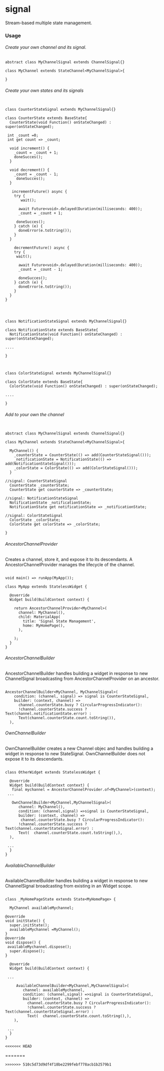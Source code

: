 # signal

Stream-based multiple state management.

### Usage

###### Create your own channel and its signal.

```
abstract class MyChannelSignal extends ChannelSignal{}

class MyChannel extends StateChannel<MyChannelSignal>{
 
}

```

###### Create your own states and its signals

```

class CounterStateSignal extends MyChannelSignal{}

class CounterState extends BaseState{
  CounterState(void Function() onStateChanged) : super(onStateChanged);
 
 int _count =0;
 int get count => _count;

  void increment() {
    _count = _count + 1;
    doneSucces();
  }

  void decrement() {
    _count = _count - 1;
     doneSucces();
  }

   incrementFuture() async {
    try {
       wait();

      await Future<void>.delayed(Duration(milliseconds: 400));
      _count = _count + 1;

     doneSucces();
    } catch (e) {
      doneError(e.toString());
    }
  }

    decrementFuture() async {
    try {
     wait();

      await Future<void>.delayed(Duration(milliseconds: 400));
      _count = _count - 1;

      doneSucces();
    } catch (e) {
      doneError(e.toString());
    }
  }
}
 



class NotificationStateSignal extends MyChannelSignal{}

class NotificationState extends BaseState{
  NotificationState(void Function() onStateChanged) : super(onStateChanged);

....

}



class ColorStateSignal extends MyChannelSignal{}

class ColorState extends BaseState{
  ColorState(void Function() onStateChanged) : super(onStateChanged);
 
....

}

```

###### Add to your own the channel

```

abstract class MyChannelSignal extends ChannelSignal{}

class MyChannel extends StateChannel<MyChannelSignal>{

  MyChannel() {
    _counterState = CounterState(() => add(CounterStateSignal()));
    _notificationState = NotificationState(() => add(NotificationStateSignal()));
    _colorState = ColorState(() => add(ColorStateSignal()));
  }

//signal: CounterStateSignal
  CounterState _counterState;
  CounterState get counterState => _counterState;

//signal: NotificationStateSignal
  NotificationState _notificationState;
  NotificationState get notificationState => _notificationState;

//signal: ColorStateSignal
  ColorState _colorState;
  ColorState get colorState => _colorState;

}

```

###### AncestorChannelProvider

Creates a channel, store it, and expose it to its descendants.
A AncestorChannelProvider manages the lifecycle of the channel.

```

void main() => runApp(MyApp());

class MyApp extends StatelessWidget {

  @override
  Widget build(BuildContext context) {

    return AncestorChannelProvider<MyChannel>(
      channel: MyChannel(),
      child: MaterialApp(
        title: 'Signal State Management',
        home: MyHomePage(),
      ),

    );
  }
}

```

###### AncestorChannelBuilder

AncestorChannelBuilder handles building a widget in response to new ChannelSignal broadcasting from AncestorChannelProvider on an ancestor.

```

AncestorChannelBuilder<MyChannel, MyChannelSignal>(
    condition: (channel, signal) => signal is CounterStateSignal,
    builder: (context, channel) => 
      channel.counterState.busy ? CircularProgressIndicator():
      !channel.counterState.success ? Text(channel.notificationState.error) :
      Text(channel.counterState.count.toString()),
  ),

```

###### OwnChannelBuilder

OwnChannelBuilder creates a new Channel objec and handles building a widget in response to new StateSignal.
OwnChannelBuilder does not expose it to its descendants.

```

class OtherWidget extends StatelessWidget {

  @override
  Widget build(BuildContext context) {
   final mychannel = AncestorChannelProvider.of<MyChannel>(context);
 ...

   OwnChannelBuilder<MyChannel,MyChannelSignal>(
      channel: MyChannel(),
      condition: (channel,signal) =>signal is CounterStateSignal,
      builder: (context, channel) =>
       channel.counterState.busy ? CircularProgressIndicator():
      !channel.counterState.success ? Text(channel.counterStateSignal.error) :
      Text(  channel.counterState.count.toString(),),
  ),
  
 ...
  }
}

```

###### AvailableChannelBuilder

AvailableChannelBuilder handles building a widget in response to new ChannelSignal broadcasting from existing in an Widget scope.

```

class _MyHomePageState extends State<MyHomePage> {

  MyChannel availableMychannel;

@override
void initState() {
  super.initState();
  availableMychannel =MyChannel();
}
@override
void dispose() {
 availableMychannel.dispose();
  super.dispose();
}
 
  @override
  Widget build(BuildContext context) {

 ...

     AvailableChannelBuilder<MyChannel,MyChannelSignal>(
        channel: availableMychannel,
        condition: (channel,signal) =>signal is CounterStateSignal,
        builder: (context, channel) =>
          channel.counterState.busy ? CircularProgressIndicator():
          !channel.counterState.success ? Text(channel.counterStateSignal.error) :
          Text(  channel.counterState.count.toString(),),
    ),
  
 ...
  }
}

<<<<<<< HEAD
```
=======
```
>>>>>>> 510c5d73d9df4f18be2299febf778acb1b2579b1
